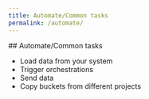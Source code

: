 ```yaml
---
title: Automate/Common tasks
permalink: /automate/
---
```


## Automate/Common tasks

  - Load data from your system
  - Trigger orchestrations
  - Send data
  - Copy buckets from different projects
